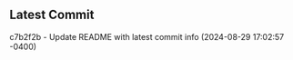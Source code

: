 
## Latest Commit
c7b2f2b - Update README with latest commit info (2024-08-29 17:02:57 -0400) <Yunxi-Zhou>
